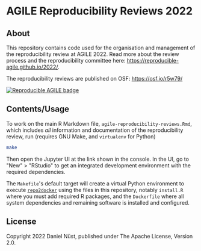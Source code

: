 # AGILE Reproducibility Reviews 2022

## About

This repository contains code used for the organisation and management of the reproducibility review at AGILE 2022.
Read more about the review process and the reproducibility committee here: https://reproducible-agile.github.io/2022/.

The reproducibility reviews are published on OSF: <https://osf.io/r5w79/>

[![Reproducible AGILE badge](https://raw.githubusercontent.com/reproducible-agile/reproducible-agile.github.io/master/public/images/badge/AGILE-reproducible-badge_square.png)](https://reproducible-agile.github.io/)

## Contents/Usage

To work on the main R Markdown file, `agile-reproducibility-reviews.Rmd`, which includes _all_ information and documentation of the reproducibility review, run (requires GNU Make, and `virtualenv` for Python)

```bash
make
```

Then open the Jupyter UI at the link shown in the console.
In the UI, go to "New" > "RStudio" to get an integrated development environment with the required dependencies.

The `Makefile`'s default target will create a virtual Python environment to execute [`repo2docker`](https://repo2docker.readthedocs.io/) using the files in this repository, notably `install.R` where you must add required R packages, and the `Dockerfile` where all system dependencies and remaining software is installed and configured.

## License

Copyright 2022 Daniel Nüst, published under The Apache License, Version 2.0.
